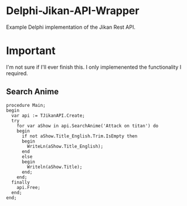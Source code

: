 # Delphi-Jikan-API-Wrapper

Example Delphi implementation of the Jikan Rest API.

# Important

I'm not sure if I'll ever finish this. I only implemenented the functionality I required.

## Search Anime

```delphi
procedure Main;
begin
  var api := TJikanAPI.Create;
  try
    for var aShow in api.SearchAnime('Attack on titan') do
    begin
      if not aShow.Title_English.Trim.IsEmpty then
      begin
        WriteLn(aShow.Title_English);
      end
      else
      begin
        Writeln(aShow.Title);
      end;
    end;
  finally
    api.Free;
  end;
end;
```

